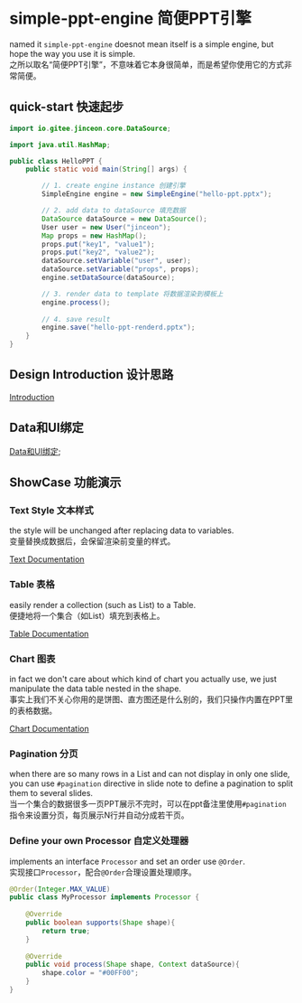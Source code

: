 # simple-ppt-engine 简便PPT引擎
named it `simple-ppt-engine` doesnot mean itself is a simple engine,
but hope the way you use it is simple.  
之所以取名“简便PPT引擎”，不意味着它本身很简单，而是希望你使用它的方式非常简便。
## quick-start 快速起步

```java
import io.gitee.jinceon.core.DataSource;

import java.util.HashMap;

public class HelloPPT {
    public static void main(String[] args) {

        // 1. create engine instance 创建引擎
        SimpleEngine engine = new SimpleEngine("hello-ppt.pptx");

        // 2. add data to dataSource 填充数据
        DataSource dataSource = new DataSource();
        User user = new User("jinceon");
        Map props = new HashMap();
        props.put("key1", "value1");
        props.put("key2", "value2");
        dataSource.setVariable("user", user);
        dataSource.setVariable("props", props);
        engine.setDataSource(dataSource);

        // 3. render data to template 将数据渲染到模板上
        engine.process();
        
        // 4. save result
        engine.save("hello-ppt-renderd.pptx");
    }
}
```
## Design Introduction 设计思路
[Introduction](docs/INTRODUCTION.md)

## Data和UI绑定
[Data和UI绑定](docs/BindData.md);

## ShowCase 功能演示
### Text Style 文本样式
the style will be unchanged after replacing data to variables.   
变量替换成数据后，会保留渲染前变量的样式。

[Text Documentation](docs/processor/Text.md)
### Table 表格
easily render a collection (such as List) to a Table.  
便捷地将一个集合（如List）填充到表格上。

[Table Documentation](docs/processor/Table.md)

### Chart 图表
in fact we don't care about which kind of chart you actually use, we just manipulate the data table nested in the shape.  
事实上我们不关心你用的是饼图、直方图还是什么别的，我们只操作内置在PPT里的表格数据。

[Chart Documentation](docs/processor/Chart.md)

### Pagination 分页
when there are so many rows in a List and can not display in only one slide,
you can use `#pagination` directive in slide note to define a pagination to split them to several slides.  
当一个集合的数据很多一页PPT展示不完时，可以在ppt备注里使用`#pagination`指令来设置分页，每页展示N行并自动分成若干页。

### Define your own Processor 自定义处理器
implements an interface `Processor` and set an order use `@Order`.  
实现接口`Processor`，配合`@Order`合理设置处理顺序。
```java
@Order(Integer.MAX_VALUE)
public class MyProcessor implements Processor {
    
    @Override
    public boolean supports(Shape shape){
        return true;
    }
    
    @Override
    public void process(Shape shape, Context dataSource){
        shape.color = "#00FF00";
    }
}
```